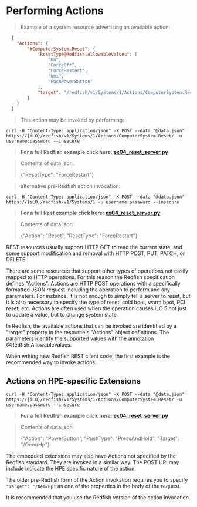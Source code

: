 # Performing Actions

> Example of a system resource advertising an available action:

```json
  {
  	"Actions": {
  		"#ComputerSystem.Reset": {
  			"ResetType@Redfish.AllowableValues": [
  				"On",
  				"ForceOff",
  				"ForceRestart",
  				"Nmi",
  				"PushPowerButton"
  			],
  			"target": "/redfish/v1/Systems/1/Actions/ComputerSystem.Reset/"
  		}
  	}
  }
```

> This action may be invoked by performing:

```shell
curl -H "Content-Type: application/json" -X POST --data "@data.json" https://{iLO}/redfish/v1/Systems/1/Actions/ComputerSystem.Reset/ -u username:password --insecure
```

<blockquote class="lang-specific python">
    <b>For a full Redfish example click here: <a href="https://github.com/HewlettPackard/python-ilorest-library/blob/master/examples/Rest/ex04_reset_server.py">ex04_reset_server.py</a></b>
</blockquote>

<blockquote class="lang-specific shell">
	<p>Contents of data.json</p>
    <p>{"ResetType": "ForceRestart"}</p>
</blockquote>

> alternative pre-Redfish action invocation:

```shell
curl -H "Content-Type: application/json" -X POST --data "@data.json" https://{iLO}/redfish/v1/Systems/1 -u username:password --insecure
```

<blockquote class="lang-specific python">
    <b>For a full Rest example click here: <a href="https://github.com/HewlettPackard/python-ilorest-library/blob/master/examples/Redfish/ex04_reset_server.py">ex04_reset_server.py</a></b>
</blockquote>

<blockquote class="lang-specific shell">
	<p>Contents of data.json</p>
    <p>{"Action": "Reset", "ResetType": "ForceRestart"}</p>
</blockquote>

REST resources usually support HTTP GET to read the current state, and some support modification and removal with HTTP POST, PUT, PATCH, or DELETE.

There are some resources that support other types of operations not easily mapped to HTTP operations.  For this reason the Redfish specification defines "Actions".  Actions are HTTP POST operations with a specifically formatted JSON request including the operation to perform and any parameters.  For instance, it is not enough to simply tell a server to reset, but it is also necessary to specify the type of reset:  cold boot, warm boot, PCI reset, etc.  Actions are often used when the operation causes iLO 5 not just to update a value, but to change system state.

In Redfish, the available actions that can be invoked are identified by a "target" property in the resource's "Actions" object definitions.  The parameters identify the supported values with the annotation @Redfish.AllowableValues.

<aside class="information">

When writing new Redfish REST client code, the first example is the recommended way to invoke actions.

</aside>

## Actions on HPE-specific Extensions

```shell
curl -H "Content-Type: application/json" -X POST --data "@data.json" https://{iLO}/redfish/v1/Systems/1/Actions/ComputerSystem.Reset/ -u username:password --insecure
```

<blockquote class="lang-specific python">
    <b>For a full Redfish example click here: <a href="https://github.com/HewlettPackard/python-ilorest-library/blob/master/examples/Rest/ex04_reset_server.py">ex04_reset_server.py</a></b>
</blockquote>

<blockquote class="lang-specific shell">
	<p>Contents of data.json</p>
    <p>{"Action": "PowerButton", "PushType": "PressAndHold", "Target": "/Oem/Hp"}</p>
</blockquote>

The embedded extensions may also have Actions not specified by the Redfish standard.  They are invoked in a similar way.  The POST URI may include indicate the HPE specific nature of the action.

The older pre-Redfish form of the Action invokation requires you to specify `"Target": "/Oem/Hp"` as one of the properties in the body of the request.

It is recommended that you use the Redfish version of the action invocation.

